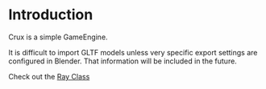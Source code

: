 # Introduction

Crux is a simple GameEngine. 

It is difficult to import GLTF models unless very specific export settings are configured in Blender.
That information will be included in the future.

Check out the [Ray Class](xref:Crux.Physics.Ray)


